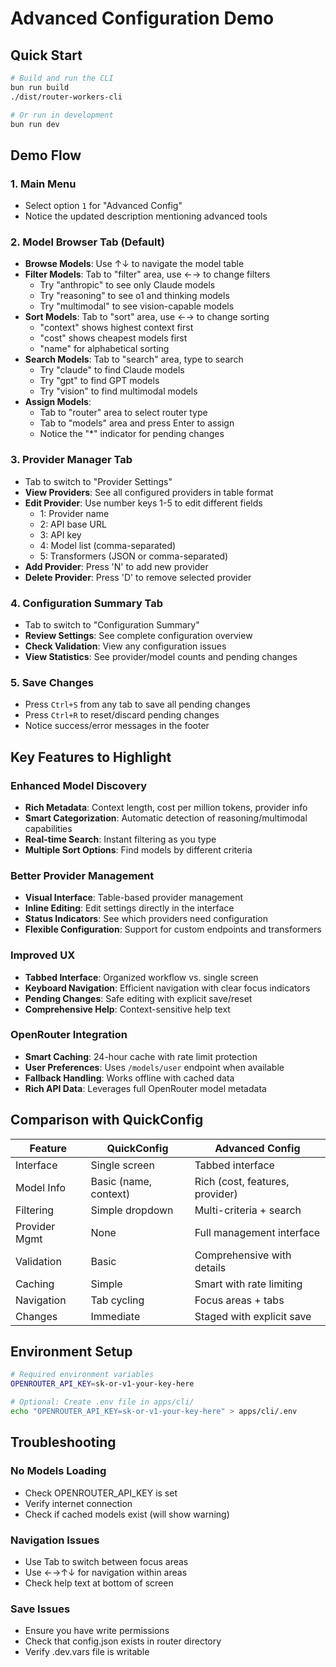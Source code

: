 # Advanced Configuration Demo

## Quick Start

```bash
# Build and run the CLI
bun run build
./dist/router-workers-cli

# Or run in development
bun run dev
```

## Demo Flow

### 1. Main Menu
- Select option `1` for "Advanced Config"
- Notice the updated description mentioning advanced tools

### 2. Model Browser Tab (Default)
- **Browse Models**: Use ↑↓ to navigate the model table
- **Filter Models**: Tab to "filter" area, use ←→ to change filters
  - Try "anthropic" to see only Claude models
  - Try "reasoning" to see o1 and thinking models
  - Try "multimodal" to see vision-capable models
- **Sort Models**: Tab to "sort" area, use ←→ to change sorting
  - "context" shows highest context first
  - "cost" shows cheapest models first
  - "name" for alphabetical sorting
- **Search Models**: Tab to "search" area, type to search
  - Try "claude" to find Claude models
  - Try "gpt" to find GPT models
  - Try "vision" to find multimodal models
- **Assign Models**: 
  - Tab to "router" area to select router type
  - Tab to "models" area and press Enter to assign
  - Notice the "*" indicator for pending changes

### 3. Provider Manager Tab
- Tab to switch to "Provider Settings"
- **View Providers**: See all configured providers in table format
- **Edit Provider**: Use number keys 1-5 to edit different fields
  - 1: Provider name
  - 2: API base URL  
  - 3: API key
  - 4: Model list (comma-separated)
  - 5: Transformers (JSON or comma-separated)
- **Add Provider**: Press 'N' to add new provider
- **Delete Provider**: Press 'D' to remove selected provider

### 4. Configuration Summary Tab
- Tab to switch to "Configuration Summary"
- **Review Settings**: See complete configuration overview
- **Check Validation**: View any configuration issues
- **View Statistics**: See provider/model counts and pending changes

### 5. Save Changes
- Press `Ctrl+S` from any tab to save all pending changes
- Press `Ctrl+R` to reset/discard pending changes
- Notice success/error messages in the footer

## Key Features to Highlight

### Enhanced Model Discovery
- **Rich Metadata**: Context length, cost per million tokens, provider info
- **Smart Categorization**: Automatic detection of reasoning/multimodal capabilities
- **Real-time Search**: Instant filtering as you type
- **Multiple Sort Options**: Find models by different criteria

### Better Provider Management
- **Visual Interface**: Table-based provider management
- **Inline Editing**: Edit settings directly in the interface
- **Status Indicators**: See which providers need configuration
- **Flexible Configuration**: Support for custom endpoints and transformers

### Improved UX
- **Tabbed Interface**: Organized workflow vs. single screen
- **Keyboard Navigation**: Efficient navigation with clear focus indicators
- **Pending Changes**: Safe editing with explicit save/reset
- **Comprehensive Help**: Context-sensitive help text

### OpenRouter Integration
- **Smart Caching**: 24-hour cache with rate limit protection
- **User Preferences**: Uses `/models/user` endpoint when available
- **Fallback Handling**: Works offline with cached data
- **Rich API Data**: Leverages full OpenRouter model metadata

## Comparison with QuickConfig

| Feature | QuickConfig | Advanced Config |
|---------|-------------|-----------------|
| Interface | Single screen | Tabbed interface |
| Model Info | Basic (name, context) | Rich (cost, features, provider) |
| Filtering | Simple dropdown | Multi-criteria + search |
| Provider Mgmt | None | Full management interface |
| Validation | Basic | Comprehensive with details |
| Caching | Simple | Smart with rate limiting |
| Navigation | Tab cycling | Focus areas + tabs |
| Changes | Immediate | Staged with explicit save |

## Environment Setup

```bash
# Required environment variables
OPENROUTER_API_KEY=sk-or-v1-your-key-here

# Optional: Create .env file in apps/cli/
echo "OPENROUTER_API_KEY=sk-or-v1-your-key-here" > apps/cli/.env
```

## Troubleshooting

### No Models Loading
- Check OPENROUTER_API_KEY is set
- Verify internet connection
- Check if cached models exist (will show warning)

### Navigation Issues
- Use Tab to switch between focus areas
- Use ←→↑↓ for navigation within areas
- Check help text at bottom of screen

### Save Issues
- Ensure you have write permissions
- Check that config.json exists in router directory
- Verify .dev.vars file is writable